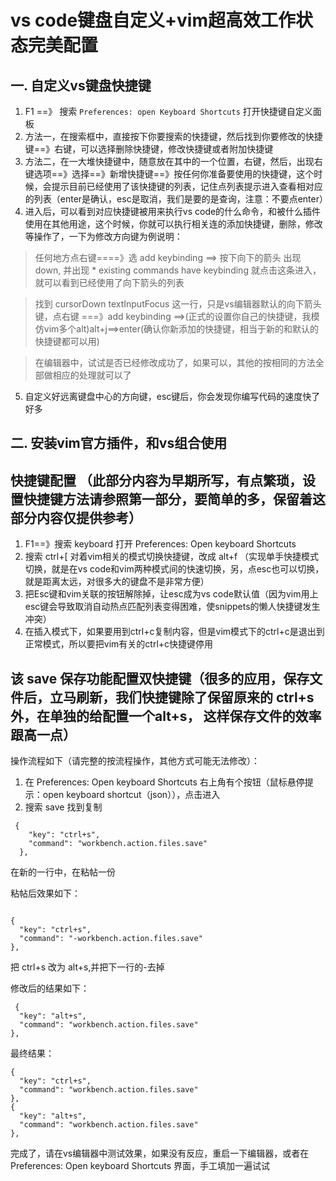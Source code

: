 # vs code键盘自定义+vim超高效工作状态完美配置

## 一. 自定义vs键盘快捷键

1. F1 ==》 搜索 ```Preferences: open Keyboard Shortcuts``` 打开快捷键自定义面板
2. 方法一，在搜索框中，直接按下你要搜索的快捷键，然后找到你要修改的快捷键==》右键，可以选择删除快捷键，修改快捷键或者附加快捷键
3. 方法二，在一大堆快捷键中，随意放在其中的一个位置，右键，然后，出现右键选项==》选择==》新增快捷键==》按任何你准备要使用的快捷键，这个时候，会提示目前已经使用了该快捷键的列表，记住点列表提示进入查看相对应的列表（enter是确认，esc是取消，我们是要的是查询，注意：不要点enter）
4. 进入后，可以看到对应快捷键被用来执行vs code的什么命令，和被什么插件使用在其他用途，这个时候，你就可以执行相关连的添加快捷键，删除，修改等操作了，一下为修改方向键为例说明：


> 任何地方点右键====》选 add keybinding ==> 按下向下的箭头 出现 down, 并出现 * existing commands have keybinding 就点击这条进入，就可以看到已经使用了向下箭头的列表

> 找到 cursorDown textInputFocus 这一行，只是vs编辑器默认的向下箭头键，点右键 ===》add keybinding ==>(正式的设置你自己的快捷键，我模仿vim多个alt)alt+j==>enter(确认你新添加的快捷键，相当于新的和默认的快捷键都可以用)

> 在编辑器中，试试是否已经修改成功了，如果可以，其他的按相同的方法全部做相应的处理就可以了

5. 自定义好远离键盘中心的方向键，esc键后，你会发现你编写代码的速度快了好多

  



## 二. 安装vim官方插件，和vs组合使用

## 快捷键配置 （此部分内容为早期所写，有点繁琐，设置快捷键方法请参照第一部分，要简单的多，保留着这部分内容仅提供参考）

1. F1==》搜索 keyboard  打开 Preferences: Open keyboard Shortcuts
2. 搜索 ctrl+[  对着vim相关的模式切换快捷键，改成 alt+f （实现单手快捷模式切换，就是在vs code和vim两种模式间的快速切换，另，点esc也可以切换，就是距离太远，对很多大的键盘不是非常方便）
3. 把Esc键和vim关联的按钮解除掉，让esc成为vs code默认值（因为vim用上esc键会导致取消自动热点匹配列表变得困难，使snippets的懒人快捷键发生冲突）
4. 在插入模式下，如果要用到ctrl+c复制内容，但是vim模式下的ctrl+c是退出到正常模式，所以要把vim有关的ctrl+c快捷键停用

## 该 save 保存功能配置双快捷键（很多的应用，保存文件后，立马刷新，我们快捷键除了保留原来的 ctrl+s外，在单独的给配置一个alt+s， 这样保存文件的效率跟高一点）

操作流程如下（请完整的按流程操作，其他方式可能无法修改）：

1. 在 Preferences: Open keyboard Shortcuts 右上角有个按钮（鼠标悬停提示：open keyboard shortcut（json）），点击进入
2. 搜索 save 找到复制
```
 {
    "key": "ctrl+s",
    "command": "workbench.action.files.save"
  },
  ```
  在新的一行中，在粘帖一份
  
  粘帖后效果如下：
  ```
  
  {
    "key": "ctrl+s",
    "command": "-workbench.action.files.save"
  },
  ```
  把 ctrl+s 改为 alt+s,并把下一行的-去掉
  
  修改后的结果如下：
  ```
   {
    "key": "alt+s",
    "command": "workbench.action.files.save"
  },
  ```
  
  最终结果：
  
  ```
{
    "key": "ctrl+s",
    "command": "workbench.action.files.save"
  },
  {
    "key": "alt+s",
    "command": "workbench.action.files.save"
  },
  
 ```
 
 完成了，请在vs编辑器中测试效果，如果没有反应，重启一下编辑器，或者在 Preferences: Open keyboard Shortcuts 界面，手工填加一遍试试
